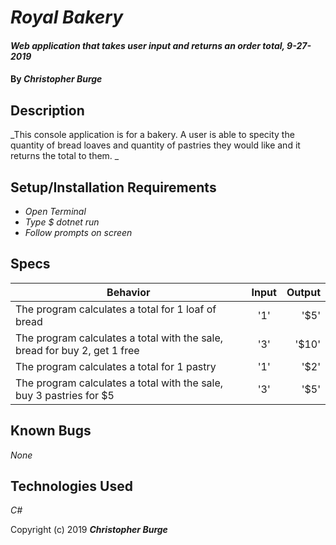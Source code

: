 # _Royal Bakery_

#### _Web application that takes user input and returns an order total, 9-27-2019_

#### By _**Christopher Burge**_

## Description

_This console application is for a bakery. A user is able to specity the quantity of bread loaves and quantity of pastries they would like and it returns the total to them. _

## Setup/Installation Requirements

* _Open Terminal_
* _Type $ dotnet run_
* _Follow prompts on screen_

## Specs
| Behavior | Input | Output |
| ------------- |:-------------:| -----:|
| The program calculates a total for 1 loaf of bread | '1' | '$5' |
| The program calculates a total with the sale, bread for buy 2, get 1 free | '3' | '$10' |
| The program calculates a total for 1 pastry | '1'| '$2' |
| The program calculates a total with the sale, buy 3 pastries for $5 | '3' | '$5' |

## Known Bugs

_None_

## Technologies Used

_C#_

Copyright (c) 2019 **_Christopher Burge_**